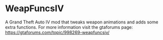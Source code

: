# WeapFuncsIV
A Grand Theft Auto IV mod that tweaks weapon animations and adds some extra functions. For more information visit the gtaforums page: https://gtaforums.com/topic/998269-weapfuncsiv/
